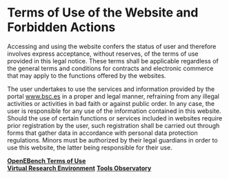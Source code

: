 # Terms of Use of the Website and Forbidden Actions
 
Accessing and using the website confers the status of user and therefore involves express acceptance, without reserves, of the terms of use provided in this legal notice. These terms shall be applicable regardless of the general terms and conditions for contracts and electronic commerce that may apply to the functions offered by the websites.

The user undertakes to use the services and information provided by the portal www.bsc.es in a proper and legal manner, refraining from any illegal activities or activities in bad faith or against public order. In any case, the user is responsible for any use of the information contained in this website. Should the use of certain functions or services included in websites require prior registration by the user, such registration shall be carried out through forms that gather data in accordance with personal data protection regulations. Minors must be authorized by their legal guardians in order to use this website, the latter being responsible for their use. 

**[OpenEBench Terms of Use](https://openebench.bsc.es/legal-notice/)**  
**[Virtual Research Environment](https://openebench.bsc.es/vre//applib/termsofuse.html)**
**[Tools Observatory](https://openebench.bsc.es/observatory/About)**
